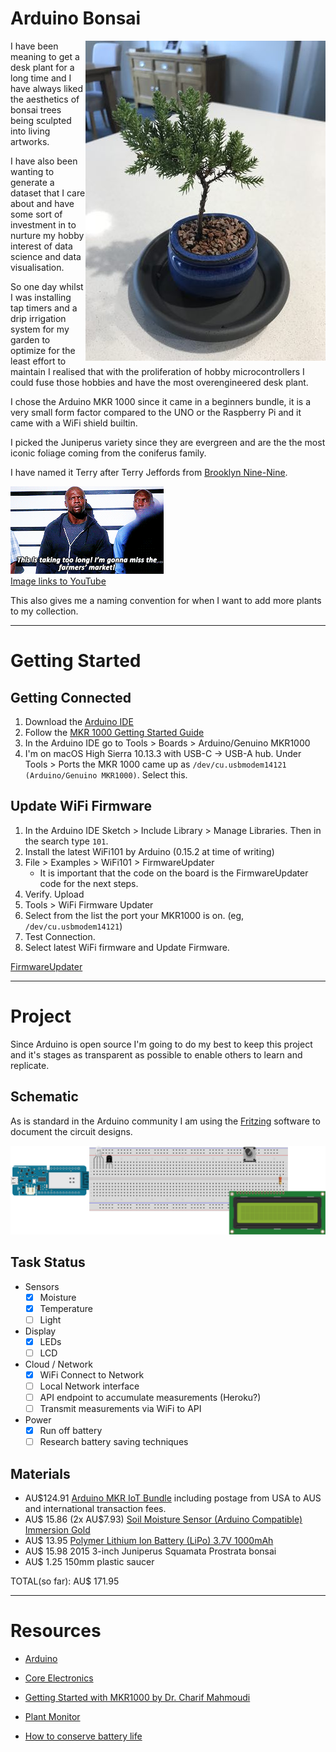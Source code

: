 # Arduino Bonsai

<img 
	src="images/troy-treeshaker.jpg" 
	alt="Troy the 2 year old Juniperus bonsai tree" 
	align="right" 
	width="384px" 
/>

I have been meaning to get a desk plant for a long time and I have always liked the
aesthetics of bonsai trees being sculpted into living artworks.

I have also been wanting to generate a dataset that I care about and have some sort
of investment in to nurture my hobby interest of data science and data visualisation.

So one day whilst I was installing tap timers and a drip irrigation system for my
garden to optimize for the least effort to maintain I realised that with the 
proliferation of hobby microcontrollers I could fuse those hobbies and have
the most overengineered desk plant.

I chose the Arduino MKR 1000 since it came in a beginners bundle, it is a very
small form factor compared to the UNO or the Raspberry Pi and it came with a WiFi
shield builtin.

I picked the Juniperus variety since they are evergreen and are the the most iconic 
foliage coming from the coniferus family.

I have named it Terry after Terry Jeffords from [Brooklyn Nine-Nine](http://www.imdb.com/title/tt2467372/).

<a href="https://www.youtube.com/watch?v=3YXw3lbqjwk">
<img src="images/terry.gif" alt="Terry Jeffords: This is taking too long. I'm going to miss the farmers markets" />
<br>
Image links to YouTube
</a>

This also gives me a naming convention for when I want to add more plants to my collection.

----

# Getting Started

## Getting Connected

 1. Download the [Arduino IDE](https://www.arduino.cc/en/Main/Software)
 1. Follow the [MKR 1000 Getting Started Guide](https://www.arduino.cc/en/Guide/MKR1000)
 1. In the Arduino IDE go to Tools > Boards > Arduino/Genuino MKR1000
 1. I'm on macOS High Sierra 10.13.3 with USB-C -> USB-A hub. Under Tools > Ports the MKR 1000 came up as `/dev/cu.usbmodem14121 (Arduino/Genuino MKR1000)`. Select this.

## Update WiFi Firmware

1. In the Arduino IDE Sketch > Include Library > Manage Libraries. Then in the search type `101`.
1. Install the latest WiFi101 by Arduino (0.15.2 at time of writing)
1. File > Examples > WiFi101 > FirmwareUpdater
	- It is important that the code on the board is the FirmwareUpdater code for the next steps.
1. Verify. Upload
1. Tools > WiFi Firmware Updater
1. Select from the list the port your MKR1000 is on. (eg, `/dev/cu.usbmodem14121`)
1. Test Connection.
1. Select latest WiFi firmware and Update Firmware.

[FirmwareUpdater](https://www.arduino.cc/en/Tutorial/FirmwareUpdater)

----

# Project

Since Arduino is open source I'm going to do my best to keep this project and it's 
stages as transparent as possible to enable others to learn and replicate.

## Schematic

As is standard in the Arduino community I am using the [Fritzing](http://fritzing.org/home/) 
software to document the circuit designs.

<img 
	src="images/circuit_bb.svg" 
	alt="Fritzing Schematic of Circuit design" 
/>

## Task Status

 - Sensors
    - [x] Moisture
    - [x] Temperature
    - [ ] Light
 - Display	
    - [x] LEDs
    - [ ] LCD
 - Cloud  / Network	
    - [x] WiFi Connect to Network
    - [ ] Local Network interface
    - [ ] API endpoint to accumulate measurements (Heroku?)
    - [ ] Transmit measurements via WiFi to API
 - Power
    - [x] Run off battery 
    - [ ] Research battery saving techniques 

## Materials

 - AU$124.91  [Arduino MKR IoT Bundle](https://store.arduino.cc/usa/arduino-iot-mkr1000-bundle) including postage from USA to AUS and international transaction fees.
 - AU$ 15.86 (2x AU$7.93) [Soil Moisture Sensor (Arduino Compatible) Immersion Gold](https://core-electronics.com.au/soil-moisture-sensor-arduino-compatible-immersion-gold.html)
 - AU$ 13.95 [Polymer Lithium Ion Battery (LiPo) 3.7V 1000mAh](https://core-electronics.com.au/polymer-lithium-ion-battery-1000mah-38458.html)
 - AU$ 15.98 2015 3-inch Juniperus Squamata Prostrata bonsai
 - AU$  1.25 150mm plastic saucer

TOTAL(so far): AU$ 171.95


----

# Resources

 - [Arduino](https://www.arduino.cc/en/Main/Software)
 - [Core Electronics](https://core-electronics.com.au/tutorials)
 - [Getting Started with MKR1000 by Dr. Charif Mahmoudi](https://create.arduino.cc/projecthub/charifmahmoudi/arduino-mkr1000-getting-started-08bb4a)
 
 - [Plant Monitor](https://www.youtube.com/watch?v=URv7bfEuxDg)
 - [How to conserve battery life](https://core-electronics.com.au/videos/how-to-conserve-battery-life-with-iot-projects)
